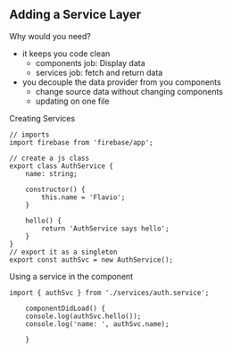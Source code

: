 ## Adding a Service Layer

Why would you need?

- it keeps you code clean
  - components job: Display data
  - services job: fetch and return data
- you decouple the data provider from you components
  - change source data without changing components
  - updating on one file

Creating Services

```tsx
// imports
import firebase from 'firebase/app';

// create a js class
export class AuthService {
	name: string;

	constructor() {
		this.name = 'Flavio';
	}

	hello() {
		return 'AuthService says hello';
	}
}
// export it as a singleton
export const authSvc = new AuthService();
```

Using a service in the component

```tsx
import { authSvc } from './services/auth.service';

	componentDidLoad() {
    console.log(authSvc.hello());
    console.log('name: ', authSvc.name);

	}
```
